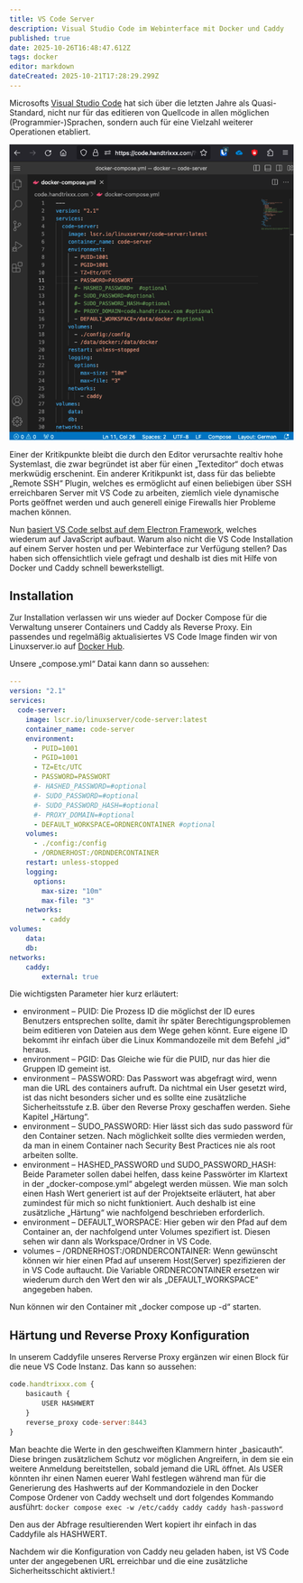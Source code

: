 ```yaml
---
title: VS Code Server
description: Visual Studio Code im Webinterface mit Docker und Caddy
published: true
date: 2025-10-26T16:48:47.612Z
tags: docker
editor: markdown
dateCreated: 2025-10-21T17:28:29.299Z
---
```


Microsofts <a href="https://code.visualstudio.com/" target="_blank">Visual Studio Code</a> hat sich über die letzten Jahre als Quasi-Standard, 
nicht nur für das editieren von Quellcode in allen möglichen (Programmier-)Sprachen, 
sondern auch für eine Vielzahl weiterer Operationen etabliert.

![01_vscode.png](/assets/projekte/vscode-web/01_vscode.png)


Einer der Kritikpunkte bleibt die durch den Editor verursachte realtiv hohe Systemlast, 
die zwar begründet ist aber für einen „Texteditor“ doch etwas merkwüdig erschenint. 
Ein anderer Kritikpunkt ist, dass für das beliebte „Remote SSH“ Plugin, 
welches es ermöglicht auf einen beliebigen über SSH erreichbaren Server mit VS Code zu arbeiten, 
ziemlich viele dynamische Ports geöffnet werden und auch generell einige Firewalls hier Probleme machen können.

Nun <a href="https://en.wikipedia.org/wiki/Visual_Studio_Code">basiert VS Code selbst auf dem Electron Framework</a>, welches wiederum auf JavaScript aufbaut. 
Warum also nicht die VS Code Installation auf einem Server hosten und per Webinterface zur Verfügung stellen? 
Das haben sich offensichtlich viele gefragt und deshalb ist dies mit Hilfe von Docker und Caddy schnell bewerkstelligt.

## Installation

Zur Installation verlassen wir uns wieder auf Docker Compose für die Verwaltung unserer Containers und Caddy als Reverse Proxy. 
Ein passendes und regelmäßig aktualisiertes VS Code Image finden wir von Linuxserver.io auf <a href="https://hub.docker.com/r/linuxserver/code-server" target="_blank">Docker Hub</a>.

Unsere „compose.yml“ Datai kann dann so aussehen:
```yaml
---
version: "2.1"
services:
  code-server:
    image: lscr.io/linuxserver/code-server:latest
    container_name: code-server
    environment:
      - PUID=1001
      - PGID=1001
      - TZ=Etc/UTC
      - PASSWORD=PASSWORT
      #- HASHED_PASSWORD=#optional
      #- SUDO_PASSWORD=#optional
      #- SUDO_PASSWORD_HASH=#optional
      #- PROXY_DOMAIN=#optional
      - DEFAULT_WORKSPACE=ORDNERCONTAINER #optional
    volumes:
      - ./config:/config
      - /ORDNERHOST:/ORDNDERCONTAINER
    restart: unless-stopped
    logging:
      options:
        max-size: "10m"
        max-file: "3"
    networks:
        - caddy
volumes:
    data:
    db:
networks:
    caddy:
        external: true
```

Die wichtigsten Parameter hier kurz erläutert:
- environment – PUID: Die Prozess ID die möglichst der ID eures Benutzers entsprechen sollte, damit ihr später Berechtigungsproblemen beim editieren von Dateien aus dem Wege gehen könnt. Eure eigene ID bekommt ihr einfach über die Linux Kommandozeile mit dem Befehl „id“ heraus.
- environment – PGID: Das Gleiche wie für die PUID, nur das hier die Gruppen ID gemeint ist.
- environment – PASSWORD: Das Passwort was abgefragt wird, wenn man die URL des containers aufruft. Da nichtmal ein User gesetzt wird, ist das nicht besonders sicher und es sollte eine zusätzliche Sicherheitsstufe z.B. über den Reverse Proxy geschaffen werden. Siehe Kapitel „Härtung“.
- environment – SUDO_PASSWORD: Hier lässt sich das sudo password für den Container setzen. Nach möglichkeit sollte dies vermieden werden, da man in einem Container nach Security Best Practices nie als root arbeiten sollte.
- environment – HASHED_PASSWORD und SUDO_PASSWORD_HASH: Beide Parameter sollen dabei helfen, dass keine Passwörter im Klartext in der „docker-compose.yml“ abgelegt werden müssen. Wie man solch einen Hash Wert generiert ist auf der Projektseite erläutert, hat aber zumindest für mich so nicht funktioniert. Auch deshalb ist eine zusätzliche „Härtung“ wie nachfolgend beschrieben erforderlich.
- environment – DEFAULT_WORSPACE: Hier geben wir den Pfad auf dem Container an, der nachfolgend unter Volumes spezifiert ist. Diesen sehen wir dann als Workspace/Ordner in VS Code.
- volumes – /ORDNERHOST:/ORDNDERCONTAINER: Wenn gewünscht können wir hier einen Pfad auf unserem Host(Server) spezifizieren der in VS Code auftaucht. Die Variable ORDNERCONTAINER ersetzen wir wiederum durch den Wert den wir als „DEFAULT_WORKSPACE“ angegeben haben.

Nun können wir den Container mit „docker compose up -d“ starten.

## Härtung und Reverse Proxy Konfiguration

In unserem Caddyfile unseres Rerverse Proxy ergänzen wir einen Block für die neue VS Code Instanz. Das kann so aussehen:
```js
code.handtrixxx.com {
    basicauth {
        USER HASHWERT
    }
    reverse_proxy code-server:8443
}
```

Man beachte die Werte in den geschweiften Klammern hinter „basicauth“. 
Diese bringen zusätzlichem Schutz vor möglichen Angreifern, in dem sie ein weitere Anmeldung bereitstellen, 
sobald jemand die URL öffnet. Als USER könnten ihr einen Namen euerer Wahl festlegen während man für die 
Generierung des Hashwerts auf der Kommandoziele in den Docker Compose Ordener von Caddy wechselt 
und dort folgendes Kommando ausführt: ```docker compose exec -w /etc/caddy caddy caddy hash-password``` 

Den aus der Abfrage resultierenden Wert kopiert ihr einfach in das Caddyfile als HASHWERT.

Nachdem wir die Konfiguration von Caddy neu geladen haben, ist VS Code unter der angegebenen URL 
erreichbar und die eine zusätzliche Sicherheitsschicht aktiviert.!